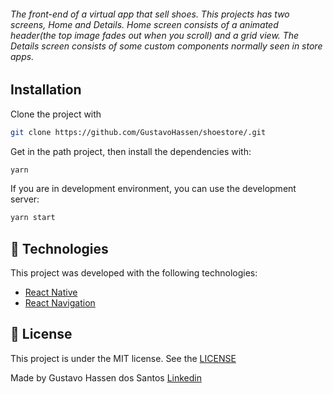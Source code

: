 
<h6>The front-end of a virtual app that sell shoes. This projects has two screens, Home and Details. Home screen consists of a animated header(the top image fades out when you scroll) and a grid view. The Details screen consists of some custom components normally seen in store apps.</h6>


## Installation

Clone the project with

```sh
git clone https://github.com/GustavoHassen/shoestore/.git
```

Get in the path project, then install the dependencies with:

```sh
yarn
```

If you are in development environment, you can use the development server:

```sh
yarn start
```

## :rocket: Technologies

This project was developed with the following technologies:

- [React Native](https://reactnative.dev)
- [React Navigation](https://reactnavigation.org)



## :memo: License

This project is under the MIT license. See the [LICENSE](https://github.com/gustavohassen/shoestore/LICENCE)

Made by Gustavo Hassen dos Santos [Linkedin](https://www.linkedin.com/in/gustavo-hassen-dos-santos/)
